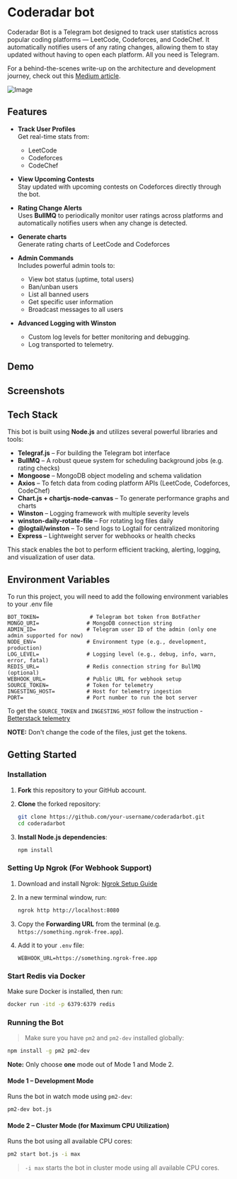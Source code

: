 
# Coderadar bot


Coderadar Bot is a Telegram bot designed to track user statistics across popular coding platforms — LeetCode, Codeforces, and CodeChef. It automatically notifies users of any rating changes, allowing them to stay updated without having to open each platform. All you need is Telegram.

For a behind-the-scenes write-up on the architecture and development journey, check out this [Medium article](https://link.com).

![Image](https://github.com/user-attachments/assets/8a45c421-b1d9-43dc-9faa-0fbf556a73f6)


## Features

- **Track User Profiles**  
  Get real-time stats from:
  - LeetCode  
  - Codeforces  
  - CodeChef  

- **View Upcoming Contests**  
  Stay updated with upcoming contests on Codeforces directly through the bot.

- **Rating Change Alerts**  
  Uses **BullMQ** to periodically monitor user ratings across platforms and automatically notifies users when any change is detected.

- **Generate charts**  
  Generate rating charts of LeetCode and Codeforces

- **Admin Commands**  
  Includes powerful admin tools to:
  - View bot status (uptime, total users)  
  - Ban/unban users  
  - List all banned users  
  - Get specific user information  
  - Broadcast messages to all users

- **Advanced Logging with Winston**  
  - Custom log levels for better monitoring and debugging.
  - Log transported to telemetry.




## Demo



## Screenshots




## Tech Stack

This bot is built using **Node.js** and utilizes several powerful libraries and tools:

- **Telegraf.js** – For building the Telegram bot interface
- **BullMQ** – A robust queue system for scheduling background jobs (e.g. rating checks)
- **Mongoose** – MongoDB object modeling and schema validation
- **Axios** – To fetch data from coding platform APIs (LeetCode, Codeforces, CodeChef)
- **Chart.js + chartjs-node-canvas** – To generate performance graphs and charts
- **Winston** – Logging framework with multiple severity levels
- **winston-daily-rotate-file** – For rotating log files daily
- **@logtail/winston** – To send logs to Logtail for centralized monitoring
- **Express** – Lightweight server for webhooks or health checks

This stack enables the bot to perform efficient tracking, alerting, logging, and visualization of user data.



## Environment Variables

To run this project, you will need to add the following environment variables to your .env file


```env
BOT_TOKEN=                # Telegram bot token from BotFather
MONGO_URI=               # MongoDB connection string
ADMIN_ID=                # Telegram user ID of the admin (only one admin supported for now)
NODE_ENV=                # Environment type (e.g., development, production)
LOG_LEVEL=               # Logging level (e.g., debug, info, warn, error, fatal)
REDIS_URL=               # Redis connection string for BullMQ (optional)
WEBHOOK_URL=             # Public URL for webhook setup
SOURCE_TOKEN=            # Token for telemetry
INGESTING_HOST=          # Host for telemetry ingestion
PORT=                    # Port number to run the bot server
```

To get the `SOURCE_TOKEN` and `INGESTING_HOST` follow the instruction - [Betterstack telemetry](https://betterstack.com/community/guides/logging/how-to-install-setup-and-use-winston-and-morgan-to-log-node-js-applications/#centralizing-your-logs-in-the-cloud)

**NOTE:** Don't change the code of the files, just get the tokens.
## Getting Started

### Installation

1. **Fork** this repository to your GitHub account.
2. **Clone** the forked repository:
   ```bash
   git clone https://github.com/your-username/coderadarbot.git
   cd coderadarbot
   ```

3. **Install Node.js dependencies**:
   ```bash
   npm install
   ```


### Setting Up Ngrok (For Webhook Support)

1. Download and install Ngrok: [Ngrok Setup Guide](https://dashboard.ngrok.com/get-started/setup/windows)

2. In a new terminal window, run:
   ```bash
   ngrok http http://localhost:8080
   ```

3. Copy the **Forwarding URL** from the terminal (e.g. `https://something.ngrok-free.app`).

4. Add it to your `.env` file:
   ```env
   WEBHOOK_URL=https://something.ngrok-free.app
   ```


### Start Redis via Docker

Make sure Docker is installed, then run:
```bash
docker run -itd -p 6379:6379 redis
```


### Running the Bot

> Make sure you have `pm2` and `pm2-dev` installed globally:
```bash
npm install -g pm2 pm2-dev
```
**Note:** Only choose **one** mode out of Mode 1 and Mode 2.

#### Mode 1 – Development Mode
Runs the bot in watch mode using `pm2-dev`:
```bash
pm2-dev bot.js
```

####  Mode 2 – Cluster Mode (for Maximum CPU Utilization)
Runs the bot using all available CPU cores:
```bash
pm2 start bot.js -i max
```

> `-i max` starts the bot in cluster mode using all available CPU cores.